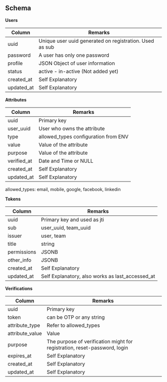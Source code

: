 ## Schema

**Users**

| Column | Remarks |
|--------|---------|
| uuid | Unique user uuid generated on registration. Used as sub |
| password | A user has only one password |
| profile | JSON Object of user information |
| status | active - in-active (Not added yet) |
| created_at | Self Explanatory |
| updated_at | Self Explanatory |

**Attributes**

| Column | Remarks |
|--------|---------|
| uuid | Primary key |
| user_uuid | User who owns the attribute |
| type | allowed_types configuration from ENV |
| value | Value of the attribute |
| purpose | Value of the attribute |
| verified_at | Date and Time or NULL |
| created_at | Self Explanatory |
| updated_at | Self Explanatory |

allowed_types: email, mobile, google, facebook, linkedin

**Tokens**

| Column | Remarks |
|--------|---------|
| uuid | Primary key and used as jti |
| sub | user_uuid, team_uuid |
| issuer | user, team |
| title | string |
| permissions | JSONB |
| other_info | JSONB |
| created_at | Self Explanatory |
| updated_at | Self Explanatory, also works as last_accessed_at |

**Verifications**

| Column | Remarks |
|--------|---------|
| uuid | Primary key |
| token | can be OTP or any string |
| attribute_type | Refer to allowed_types |
| attribute_value | Value |
| purpose | The purpose of verification might for registration, reset-password, login |
| expires_at | Self Explanatory |
| created_at | Self Explanatory |
| updated_at | Self Explanatory |